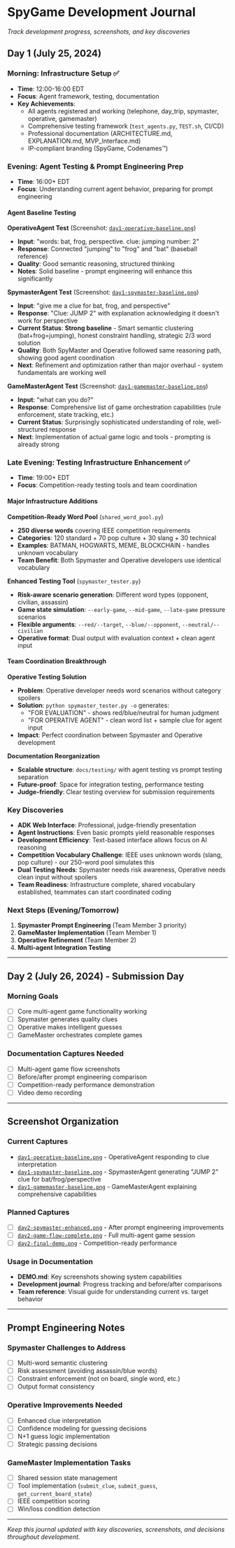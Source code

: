 # SpyGame Development Journal

*Track development progress, screenshots, and key discoveries*

## Day 1 (July 25, 2024)

### Morning: Infrastructure Setup ✅
- **Time**: 12:00-16:00 EDT
- **Focus**: Agent framework, testing, documentation
- **Key Achievements**:
  - All agents registered and working (telephone, day_trip, spymaster, operative, gamemaster)
  - Comprehensive testing framework (`test_agents.py`, `TEST.sh`, CI/CD)
  - Professional documentation (ARCHITECTURE.md, EXPLANATION.md, MVP_Interface.md)
  - IP-compliant branding (SpyGame, Codenames™)

### Evening: Agent Testing & Prompt Engineering Prep
- **Time**: 16:00+ EDT
- **Focus**: Understanding current agent behavior, preparing for prompt engineering

#### Agent Baseline Testing
**OperativeAgent Test** (Screenshot: [`day1-operative-baseline.png`](../screenshots/day1-operative-baseline.png))
- **Input**: "words: bat, frog, perspective. clue: jumping number: 2"
- **Response**: Connected "jumping" to "frog" and "bat" (baseball reference)
- **Quality**: Good semantic reasoning, structured thinking
- **Notes**: Solid baseline - prompt engineering will enhance this significantly

**SpymasterAgent Test** (Screenshot: [`day1-spymaster-baseline.png`](../screenshots/day1-spymaster-baseline.png))
- **Input**: "give me a clue for bat, frog, and perspective"
- **Response**: "Clue: JUMP 2" with explanation acknowledging it doesn't work for perspective
- **Current Status**: **Strong baseline** - Smart semantic clustering (bat+frog=jumping), honest constraint handling, strategic 2/3 word solution  
- **Quality**: Both SpyMaster and Operative followed same reasoning path, showing good agent coordination
- **Next**: Refinement and optimization rather than major overhaul - system fundamentals are working well

**GameMasterAgent Test** (Screenshot: [`day1-gamemaster-baseline.png`](../screenshots/day1-gamemaster-baseline.png))
- **Input**: "what can you do?"  
- **Response**: Comprehensive list of game orchestration capabilities (rule enforcement, state tracking, etc.)
- **Current Status**: Surprisingly sophisticated understanding of role, well-structured response
- **Next**: Implementation of actual game logic and tools - prompting is already strong

### Late Evening: Testing Infrastructure Enhancement ✅
- **Time**: 19:00+ EDT
- **Focus**: Competition-ready testing tools and team coordination

#### Major Infrastructure Additions
**Competition-Ready Word Pool** (`shared_word_pool.py`)
- **250 diverse words** covering IEEE competition requirements
- **Categories**: 120 standard + 70 pop culture + 30 slang + 30 technical
- **Examples**: BATMAN, HOGWARTS, MEME, BLOCKCHAIN - handles unknown vocabulary
- **Team Benefit**: Both Spymaster and Operative developers use identical vocabulary

**Enhanced Testing Tool** (`spymaster_tester.py`)
- **Risk-aware scenario generation**: Different word types (opponent, civilian, assassin)
- **Game state simulation**: `--early-game`, `--mid-game`, `--late-game` pressure scenarios
- **Flexible arguments**: `--red/--target`, `--blue/--opponent`, `--neutral/--civilian`
- **Operative format**: Dual output with evaluation context + clean agent input

#### Team Coordination Breakthrough
**Operative Testing Solution**
- **Problem**: Operative developer needs word scenarios without category spoilers
- **Solution**: `python spymaster_tester.py -o` generates:
  * "FOR EVALUATION" - shows red/blue/neutral for human judgment
  * "FOR OPERATIVE AGENT" - clean word list + sample clue for agent input
- **Impact**: Perfect coordination between Spymaster and Operative development

**Documentation Reorganization**
- **Scalable structure**: `docs/testing/` with agent testing vs prompt testing separation
- **Future-proof**: Space for integration testing, performance testing
- **Judge-friendly**: Clear testing overview for submission requirements

### Key Discoveries
- **ADK Web Interface**: Professional, judge-friendly presentation
- **Agent Instructions**: Even basic prompts yield reasonable responses
- **Development Efficiency**: Text-based interface allows focus on AI reasoning
- **Competition Vocabulary Challenge**: IEEE uses unknown words (slang, pop culture) - our 250-word pool simulates this
- **Dual Testing Needs**: Spymaster needs risk awareness, Operative needs clean input without spoilers
- **Team Readiness**: Infrastructure complete, shared vocabulary established, teammates can start coordinated coding

### Next Steps (Evening/Tomorrow)
1. **Spymaster Prompt Engineering** (Team Member 3 priority)
2. **GameMaster Implementation** (Team Member 1)
3. **Operative Refinement** (Team Member 2)
4. **Multi-agent Integration Testing**

---

## Day 2 (July 26, 2024) - Submission Day

### Morning Goals
- [ ] Core multi-agent game functionality working
- [ ] Spymaster generates quality clues  
- [ ] Operative makes intelligent guesses
- [ ] GameMaster orchestrates complete games

### Documentation Captures Needed
- [ ] Multi-agent game flow screenshots
- [ ] Before/after prompt engineering comparison
- [ ] Competition-ready performance demonstration
- [ ] Video demo recording

---

## Screenshot Organization

### Current Captures
- [`day1-operative-baseline.png`](../screenshots/day1-operative-baseline.png) - OperativeAgent responding to clue interpretation
- [`day1-spymaster-baseline.png`](../screenshots/day1-spymaster-baseline.png) - SpymasterAgent generating "JUMP 2" clue for bat/frog/perspective
- [`day1-gamemaster-baseline.png`](../screenshots/day1-gamemaster-baseline.png) - GameMasterAgent explaining comprehensive capabilities

### Planned Captures
- [ ] [`day2-spymaster-enhanced.png`](../screenshots/day2-spymaster-enhanced.png) - After prompt engineering improvements
- [ ] [`day2-game-flow-complete.png`](../screenshots/day2-game-flow-complete.png) - Full multi-agent game session  
- [ ] [`day2-final-demo.png`](../screenshots/day2-final-demo.png) - Competition-ready performance

### Usage in Documentation
- **DEMO.md**: Key screenshots showing system capabilities
- **Development journal**: Progress tracking and before/after comparisons  
- **Team reference**: Visual guide for understanding current vs. target behavior

---

## Prompt Engineering Notes

### Spymaster Challenges to Address
- [ ] Multi-word semantic clustering
- [ ] Risk assessment (avoiding assassin/blue words)
- [ ] Constraint enforcement (not on board, single word, etc.)
- [ ] Output format consistency

### Operative Improvements Needed
- [ ] Enhanced clue interpretation
- [ ] Confidence modeling for guessing decisions
- [ ] N+1 guess logic implementation
- [ ] Strategic passing decisions

### GameMaster Implementation Tasks  
- [ ] Shared session state management
- [ ] Tool implementation (`submit_clue`, `submit_guess`, `get_current_board_state`)
- [ ] IEEE competition scoring
- [ ] Win/loss condition detection

---

*Keep this journal updated with key discoveries, screenshots, and decisions throughout development.* 